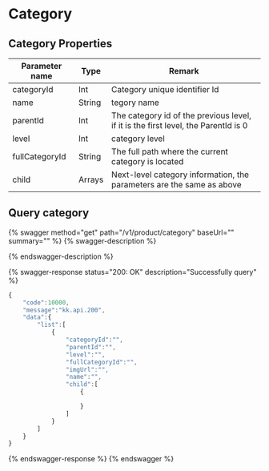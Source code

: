 # Category

## Category Properties

| Parameter name | Type   | Remark                                                                             |
| -------------- | ------ | ---------------------------------------------------------------------------------- |
| categoryId     | Int    | Category unique identifier Id                                                      |
| name           | String | tegory name                                                                        |
| parentId       | Int    | The category id of the previous level, if it is the first level, the ParentId is 0 |
| level          | Int    | category level                                                                     |
| fullCategoryId | String | The full path where the current category is located                                |
| child          | Arrays | Next-level category information, the parameters are the same as above              |

## Query category

{% swagger method="get" path="/v1/product/category" baseUrl="" summary="" %}
{% swagger-description %}

{% endswagger-description %}

{% swagger-response status="200: OK" description="Successfully query" %}
```javascript
{
    "code":10000,
    "message":"kk.api.200",
    "data":{
        "list":[
            {
                "categoryId":"",
                "parentId":"",
                "level":"",
                "fullCategoryId":"",
                "imgUrl":"",
                "name":"",
                "child":[
                    {

                    }
                ]
            }
        ]
    }
}
```
{% endswagger-response %}
{% endswagger %}
